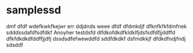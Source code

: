 # samplessd
dmf
dfdf
wdefkwkfkejwr
err
ddjdnds
weee
dfdf
dfdmkdjf
dfknfkfkfdmfnek
sdddssdafdfsdfdkf
Anoyher testdsfd
dlfdkofdkdfkldklfjdsfsdfdfjjddffd
dfkfdkdkdfddffjjdfj
dssdsdfefwewddfd
sddfdkdkf
dsfmdkkjf
dfdkdfndjfndj
sdsddf

